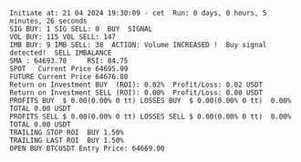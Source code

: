     Initiate at: 21 04 2024 19:30:09 - cet  Run: 0 days, 0 hours, 5 minutes, 26 seconds
    SIG BUY: 1 SIG SELL: 0  BUY  SIGNAL
    VOL BUY: 115 VOL SELL: 147
    IMB BUY: 9 IMB SELL: 38  ACTION: Volume INCREASED !  Buy signal detected!  SELL IMBALANCE
    SMA : 64693.78     RSI: 84.75
    SPOT   Current Price 64695.99
    FUTURE Current Price 64676.80
    Return on Investment BUY  (ROI): 0.02%  Profit/Loss: 0.02 USDT
    Return on Investment SELL (ROI): 0.00%  Profit/Loss: 0.00 USDT
    PROFITS BUY  $ 0.00(0.00% 0 tt) LOSSES BUY  $ 0.00(0.00% 0 tt)  0.00%  TOTAL 0.00 USDT
    PROFITS SELL $ 0.00(0.00% 0 tt) LOSSES SELL $ 0.00(0.00% 0 tt)  0.00%  TOTAL 0.00 USDT
    TRAILING STOP ROI  BUY 1.50%
    TRAILING LAST ROI  BUY 1.50%
    OPEN BUY BTCUSDT Entry Price: 64669.00
